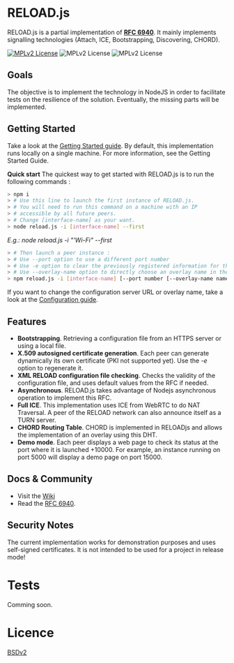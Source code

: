 # RELOAD.js

RELOAD.js is a partial implementation of **[RFC 6940](https://tools.ietf.org/html/rfc6940)**. It mainly implements signalling technologies (Attach, ICE, Bootstrapping, Discovering, CHORD).

[![MPLv2 License](https://img.shields.io/badge/licence-BSD-green.svg)](https://github.com/Seragonia/reloadjs/blob/master/LICENSE)   ![MPLv2 License](https://img.shields.io/badge/npm-%3E%3D5.6.0-yellowgreen.svg)   ![MPLv2 License](https://img.shields.io/badge/node-%3E%3D8.11.3-blue.svg)

## Goals

The objective is to implement the technology in NodeJS in order to facilitate tests on the resilience of the solution. Eventually, the missing parts will be implemented.

## Getting Started

Take a look at the [Getting Started guide](https://github.com/Seragonia/reloadjs/wiki/Getting-Started). 
By default, this implementation runs locally on a single machine. For more information, see the Getting Started Guide.

**Quick start**
The quickest way to get started with RELOAD.js is to run the following commands :
```bash
> npm i
> # Use this line to launch the first instance of RELOAD.js.
> # You will need to run this command on a machine with an IP
> # accessible by all future peers.
> # Change [interface-name] as your want.
> node reload.js -i [interface-name] --first
```
_E.g.: node reload.js -i "'Wi-Fi" --first_
```bash
> # Then launch a peer instance :
> # Use --port option to use a different port number
> # Use -e option to clear the previously registered information for this port
> # Use --overlay-name option to directly choose an overlay name in the case where the configuration file has several of them
> npm reload.js -i [interface-name] [--port number [--overlay-name name [-e 
```
If you want to change the configuration server URL or overlay name, take a look at the [Configuration guide](https://github.com/Seragonia/reloadjs/wiki/Configuration-Guide). 

## Features
* **Bootstrapping**. Retrieving a configuration file from an HTTPS server or using a local file.
* **X.509 autosigned certificate generation**. Each peer can generate dynamically its own certificate (PKI not supported yet). Use the _-e_ option to regenerate it.
* **XML RELOAD configuration file checking**. Checks the validity of the configuration file, and uses default values from the RFC if needed.
* **Asynchronous**. RELOAD.js takes advantage of Nodejs asynchronous operation to implement this RFC.
* **Full ICE**. This implementation uses ICE from WebRTC to do NAT Traversal. A peer of the RELOAD network can also announce itself as a TURN server.
* **CHORD Routing Table**. CHORD is implemented in RELOADjs and allows the implementation of an overlay using this DHT.
* **Demo mode**. Each peer displays a web page to check its status at the port where it is launched +10000. For example, an instance running on port 5000 will display a demo page on port 15000.

## Docs & Community

* Visit the [Wiki](https://github.com/Seragonia/reloadjs/wiki)
* Read the [RFC 6940](https://tools.ietf.org/html/rfc6940#section-6.5.3.1).

## Security Notes

The current implementation works for demonstration purposes and uses self-signed certificates. It is not intended to be used for a project in release mode!


# Tests

Comming soon.

# Licence 
[BSDv2](https://github.com/Seragonia/reloadjs/blob/master/LICENSE)
